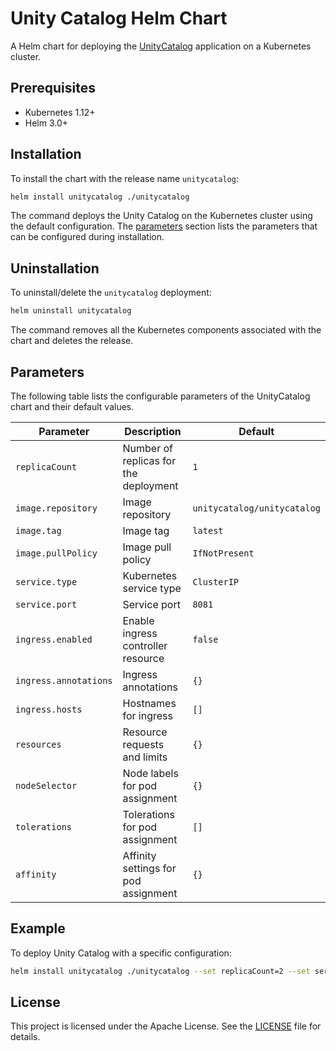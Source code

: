 # Unity Catalog Helm Chart

A Helm chart for deploying the [UnityCatalog](https://github.com/unitycatalog/unitycatalog) application on a Kubernetes cluster.

## Prerequisites

- Kubernetes 1.12+
- Helm 3.0+

## Installation

To install the chart with the release name `unitycatalog`:

```sh
helm install unitycatalog ./unitycatalog
```

The command deploys the Unity Catalog on the Kubernetes cluster using the default configuration. The [parameters](#parameters) section lists the parameters that can be configured during installation.

## Uninstallation

To uninstall/delete the `unitycatalog` deployment:

```sh
helm uninstall unitycatalog
```

The command removes all the Kubernetes components associated with the chart and deletes the release.

## Parameters

The following table lists the configurable parameters of the UnityCatalog chart and their default values.

| Parameter                | Description                                      | Default                        |
|--------------------------|--------------------------------------------------|--------------------------------|
| `replicaCount`           | Number of replicas for the deployment            | `1`                            |
| `image.repository`       | Image repository                                 | `unitycatalog/unitycatalog`    |
| `image.tag`              | Image tag                                        | `latest`                       |
| `image.pullPolicy`       | Image pull policy                                | `IfNotPresent`                 |
| `service.type`           | Kubernetes service type                          | `ClusterIP`                    |
| `service.port`           | Service port                                     | `8081`                         |
| `ingress.enabled`        | Enable ingress controller resource               | `false`                        |
| `ingress.annotations`    | Ingress annotations                              | `{}`                           |
| `ingress.hosts`          | Hostnames for ingress                            | `[]`                           |
| `resources`              | Resource requests and limits                     | `{}`                           |
| `nodeSelector`           | Node labels for pod assignment                   | `{}`                           |
| `tolerations`            | Tolerations for pod assignment                   | `[]`                           |
| `affinity`               | Affinity settings for pod assignment             | `{}`                           |

## Example

To deploy Unity Catalog with a specific configuration:

```sh
helm install unitycatalog ./unitycatalog --set replicaCount=2 --set service.type=LoadBalancer
```

## License

This project is licensed under the Apache License. See the [LICENSE](https://github.com/unitycatalog/unitycatalog/blob/main/LICENSE) file for details.
